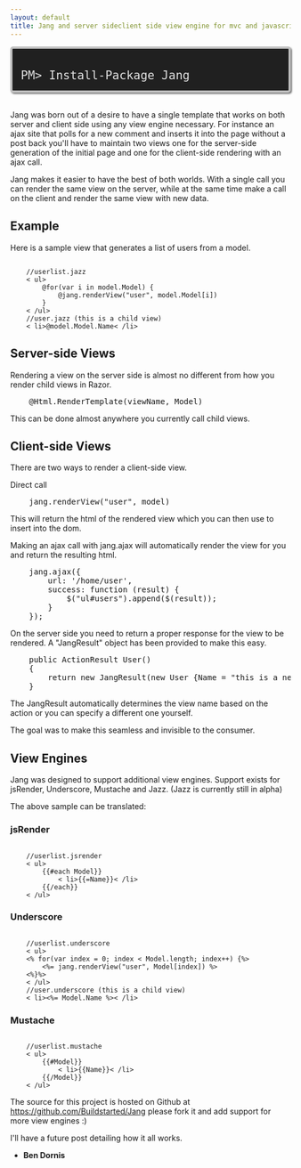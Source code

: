 ```yaml
---
layout: default
title: Jang and server sideclient side view engine for mvc and javascript
---
```


<div style="background-color: #202020; border: 4px solid #C0C0C0;border-radius: 5px 5px 5px 5px;box-shadow: 2px 2px 3px #6E6E6E;color: #E2E2E2;display: block;font: 1.5em 'andale mono','lucida console',monospace; overflow: auto; padding:15px; margin-bottom: 1.5em;"><p style="margin-bottom:0;">PM&gt; Install-Package Jang</p></div>

Jang was born out of a desire to have a single template that works on both server and client side using any view engine necessary. 
For instance an ajax site that polls for a new comment and inserts it into the page without a post back you'll have to maintain two views
one for the server-side generation of the initial page and one for the client-side rendering with an ajax call. 

Jang makes it easier to have the best of both worlds. With a single call you can render the same view on the server, while at the same time make a call
on the client and render the same view with new data.

<h2>Example</h2>
Here is a sample view that generates a list of users from a model.
<pre class="prettyprint"><code>
    //userlist.jazz
    < ul>
        @for(var i in model.Model) {
            @jang.renderView("user", model.Model[i])
        }
    < /ul>
    //user.jazz (this is a child view)
    < li>@model.Model.Name< /li>
</code></pre>
    
<h2>Server-side Views</h2>
Rendering a view on the server side is almost no different from how you render child views in Razor.
<pre class="prettyprint">
    @Html.RenderTemplate(viewName, Model)
</pre>

This can be done almost anywhere you currently call child views.
    
<h2>Client-side Views</h2>
There are two ways to render a client-side view.

Direct call
<pre class="prettyprint">
    jang.renderView("user", model)
</pre>
    
This will return the html of the rendered view which you can then use to insert into the dom.

Making an ajax call with jang.ajax will automatically render the view for you and return the resulting html.
<pre class="prettyprint">
    jang.ajax({
        url: '/home/user',
        success: function (result) {
            $("ul#users").append($(result));
        }
    });
</pre>

On the server side you need to return a proper response for the view to be rendered. A "JangResult" object has been provided to make this easy.
<pre class="prettyprint">
    public ActionResult User()
    {
        return new JangResult(new User {Name = "this is a new user "});
    }
</pre>

The JangResult automatically determines the view name based on the action or you can specify a different one yourself.

The goal was to make this seamless and invisible to the consumer.

<h2>View Engines</h2>
Jang was designed to support additional view engines. Support exists for jsRender, Underscore, Mustache and Jazz. (Jazz is currently still in alpha)

The above sample can be translated:
<h3>jsRender</h3>
<pre class="prettyprint"><code>
    //userlist.jsrender
	< ul>
		{{#each Model}}
			< li>{{=Name}}< /li>
		{{/each}}
	< /ul>
</code></pre>

<h3>Underscore</h3>
<pre class="prettyprint"><code>
    //userlist.underscore
    < ul>
	<% for(var index = 0; index < Model.length; index++) {%>
		<%= jang.renderView("user", Model[index]) %>
	<%}%>
    < /ul>
    //user.underscore (this is a child view)
    < li><%= Model.Name %>< /li>
</code></pre>

<h3>Mustache</h3>
<pre class="prettyprint"><code>
    //userlist.mustache
	< ul>
		{{#Model}}
			< li>{{Name}}< /li>
		{{/Model}}
	< /ul>
</code></pre>

The source for this project is hosted on Github at <a href="https://github.com/Buildstarted/Jang" title="https://github.com/Buildstarted/Jang">https://github.com/Buildstarted/Jang</a> please fork it and add support for more view engines :)

I'll have a future post detailing how it all works.

- <strong>Ben Dornis</strong>